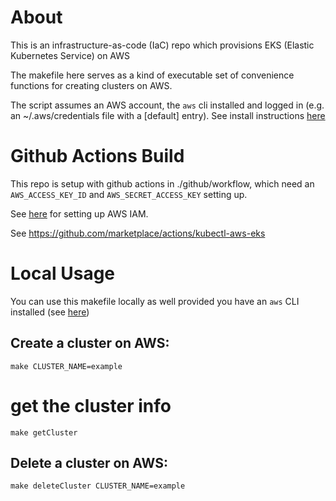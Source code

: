 # About

This is an infrastructure-as-code (IaC) repo which provisions EKS (Elastic Kubernetes Service) on AWS

The makefile here serves as a kind of executable set of convenience functions for creating clusters on AWS.

The script assumes an AWS account, the `aws` cli installed and logged in (e.g. an ~/.aws/credentials file with a [default] entry). See install instructions [here](./loggingIn.md)

# Github Actions Build

This repo is setup with github actions in ./github/workflow, which need an `AWS_ACCESS_KEY_ID` and `AWS_SECRET_ACCESS_KEY` setting up.

See [here](./awsIAM.md) for setting up AWS IAM.

See https://github.com/marketplace/actions/kubectl-aws-eks


# Local Usage

You can use this makefile locally as well provided you have an `aws` CLI installed (see [here](./loggingIn.md))

## Create a cluster on AWS:
```
make CLUSTER_NAME=example
```

# get the cluster info
```
make getCluster
```

## Delete a cluster on AWS:
```
make deleteCluster CLUSTER_NAME=example
```